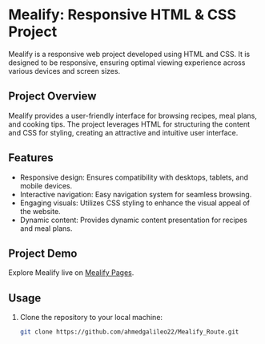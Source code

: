 # Mealify: Responsive HTML & CSS Project

Mealify is a responsive web project developed using HTML and CSS. It is designed to be responsive, ensuring optimal viewing experience across various devices and screen sizes.

## Project Overview

Mealify provides a user-friendly interface for browsing recipes, meal plans, and cooking tips. The project leverages HTML for structuring the content and CSS for styling, creating an attractive and intuitive user interface.

## Features

- Responsive design: Ensures compatibility with desktops, tablets, and mobile devices.
- Interactive navigation: Easy navigation system for seamless browsing.
- Engaging visuals: Utilizes CSS styling to enhance the visual appeal of the website.
- Dynamic content: Provides dynamic content presentation for recipes and meal plans.

## Project Demo

Explore Mealify live on [ Mealify Pages](https://ahmedgalileo22.github.io/Mealify_Route/).

## Usage

1. Clone the repository to your local machine:

   ```bash
   git clone https://github.com/ahmedgalileo22/Mealify_Route.git
